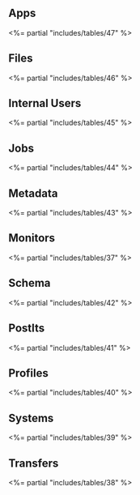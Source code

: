 ## Apps  

<%= partial "includes/tables/47" %>

## Files  

<%= partial "includes/tables/46" %>

## Internal Users  

<%= partial "includes/tables/45" %>

## Jobs  

<%= partial "includes/tables/44" %>

## Metadata  

<%= partial "includes/tables/43" %>

## Monitors  

<%= partial "includes/tables/37" %>

## Schema  

<%= partial "includes/tables/42" %>

## PostIts  

<%= partial "includes/tables/41" %>

## Profiles  

<%= partial "includes/tables/40" %>

## Systems  

<%= partial "includes/tables/39" %>

## Transfers  

<%= partial "includes/tables/38" %>
